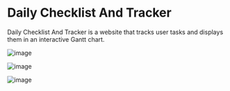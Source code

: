 # Daily Checklist And Tracker

Daily Checklist And Tracker is a website that tracks user tasks and displays them in an interactive Gantt chart.

![image](https://user-images.githubusercontent.com/20396198/57486959-94096e00-72af-11e9-8c50-1ce975af8ba7.png)

![image](https://user-images.githubusercontent.com/20396198/57487029-c9ae5700-72af-11e9-907a-1d90d35ed1a9.png)

![image](https://user-images.githubusercontent.com/20396198/57487657-59a0d080-72b1-11e9-954a-414f6f6a0451.png)
